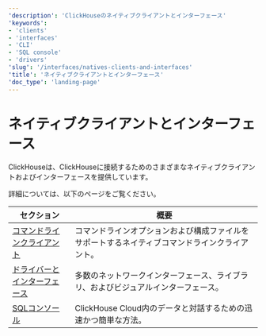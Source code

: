 ```yaml
---
'description': 'ClickHouseのネイティブクライアントとインターフェース'
'keywords':
- 'clients'
- 'interfaces'
- 'CLI'
- 'SQL console'
- 'drivers'
'slug': '/interfaces/natives-clients-and-interfaces'
'title': 'ネイティブクライアントとインターフェース'
'doc_type': 'landing-page'
---
```



# ネイティブクライアントとインターフェース

ClickHouseは、ClickHouseに接続するためのさまざまなネイティブクライアントおよびインターフェースを提供しています。

詳細については、以下のページをご覧ください。

| セクション                                                 | 概要                                                                                 |
|-----------------------------------------------------------|--------------------------------------------------------------------------------------|
| [コマンドラインクライアント](/interfaces/cli)          | コマンドラインオプションおよび構成ファイルをサポートするネイティブコマンドラインクライアント。         |
| [ドライバーとインターフェース](/interfaces/overview)  | 多数のネットワークインターフェース、ライブラリ、およびビジュアルインターフェース。                    |
| [SQLコンソール](/integrations/sql-clients/sql-console) | ClickHouse Cloud内のデータと対話するための迅速かつ簡単な方法。                        |
